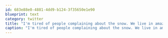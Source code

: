 ```yaml
---
id: 683e88e0-4881-4dd9-b124-3f35650e1e90
blueprint: text
category: twitter
title: "I'm tired of people complaining about the snow. We live in amazing country, suck it up."
caption: "I'm tired of people complaining about the snow. We live in amazing country, suck it up."
---
```

